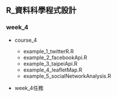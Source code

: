 ## R_資料科學程式設計

### week_4

- course_4
    - example_1_twitterR.R
    - example_2_facebookApi.R
    - example_3_taipeiApi.R
    - example_4_leafletMap.R
    - example_5_socialNetworkAnalysis.R

- week_4任務
